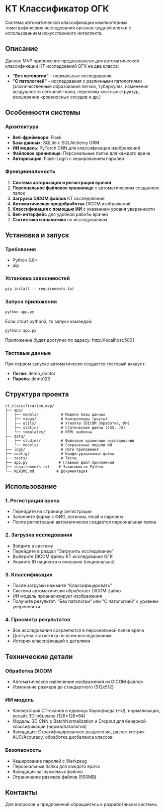 # КТ Классификатор ОГК

Система автоматической классификации компьютерных томографических исследований органов грудной клетки с использованием искусственного интеллекта.

## Описание

Данное MVP приложение предназначено для автоматической классификации КТ исследований ОГК на два класса:
- **"Без патологии"** - нормальные исследования
- **"С патологией"** - исследования с различными патологиями (злокачественные образования легких, туберкулез, изменения воздушности легочной ткани, переломы костных структур, расширение кровеносных сосудов и др.)

## Особенности системы

### Архитектура
- **Веб-фреймворк**: Flask
- **База данных**: SQLite с SQLAlchemy ORM
- **ИИ модель**: PyTorch CNN для классификации изображений
- **Файловое хранилище**: Персональные папки для каждого врача
- **Авторизация**: Flask-Login с хешированием паролей

### Функциональность
1. **Система авторизации и регистрации врачей**
2. **Персональное файловое хранилище** с автоматическим созданием папок
3. **Загрузка DICOM файлов** КТ исследований
4. **Автоматическая предобработка** DICOM изображений
5. **Классификация с помощью ИИ** с указанием уровня уверенности
6. **Веб-интерфейс** для удобной работы врачей
7. **Статистика и аналитика** по исследованиям

## Установка и запуск

### Требования
- Python 3.8+
- pip

### Установка зависимостей
```bash
pip install -r requirements.txt
```

### Запуск приложения
```bash
python app.py
```

Если стоит python3, то запуск командой:
```bash
python3 app.py
```

Приложение будет доступно по адресу: http://localhost:5001

### Тестовые данные
При первом запуске автоматически создается тестовый аккаунт:
- **Логин**: demo_doctor
- **Пароль**: demo123

## Структура проекта

```
ct_classification_mvp/
├── app/
│   ├── models/          # Модели базы данных
│   ├── views/           # Контроллеры (роуты)
│   ├── utils/           # Утилиты (DICOM обработка, ИИ)
│   ├── static/          # Статические файлы (CSS, JS)
│   └── templates/       # HTML шаблоны
├── data/
│   ├── studies/         # Файловое хранилище исследований
│   └── models/          # Сохраненные модели ИИ
├── logs/                # Логи приложения
├── config/              # Конфигурационные файлы
├── tests/               # Тесты
├── app.py              # Главный файл приложения
├── requirements.txt    # Зависимости Python
└── README.md          # Документация
```

## Использование

### 1. Регистрация врача
- Перейдите на страницу регистрации
- Заполните форму с ФИО, логином, email и паролем
- После регистрации автоматически создается персональная папка

### 2. Загрузка исследования
- Войдите в систему
- Перейдите в раздел "Загрузить исследование"
- Выберите DICOM файлы КТ исследования ОГК
- Укажите ID пациента и описание (опционально)

### 3. Классификация
- После загрузки нажмите "Классифицировать"
- Система автоматически обработает DICOM файлы
- ИИ модель проанализирует изображения
- Получите результат: "Без патологии" или "С патологией" с уровнем уверенности

### 4. Просмотр результатов
- Все исследования сохраняются в персональной папке врача
- Доступна статистика по всем исследованиям
- История классификаций с деталями

## Технические детали

### Обработка DICOM
- Автоматическое извлечение изображений из DICOM файлов
- Изменение размера до стандартного (512x512)

### ИИ модель
- Конвертация CT-сканов в единицы Хаунсфилда (HU), нормализация, ресайз 3D-объемов (128×128×64)
- Модель: 3D CNN с BatchNormalization и Dropout для бинарной классификации (норма/патология)
- Валидация: Стратифицированное разделение, расчет метрик AUC/Accuracy, обработка дисбаланса классов

### Безопасность
- Хеширование паролей с Werkzeug
- Персональные папки для каждого врача
- Валидация загружаемых файлов
- Ограничение размера файлов (500MB)

## Контакты

Для вопросов и предложений обращайтесь к разработчикам системы.
